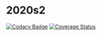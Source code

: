 # 2020s2


[![Codacy Badge](https://api.codacy.com/project/badge/Grade/98f6b17640124d828e3555dda340c300)](https://app.codacy.com/manual/appdevelop.unq/desapp-groupA-backend?utm_source=github.com&utm_medium=referral&utm_content=AppDevelopUNQ/desapp-groupA-backend&utm_campaign=Badge_Grade_Settings)
[![Coverage Status](https://coveralls.io/repos/github/AppDevelopUNQ/desapp-groupA-backend/badge.svg?branch=master)](https://coveralls.io/github/AppDevelopUNQ/desapp-groupA-backend?branch=master)
